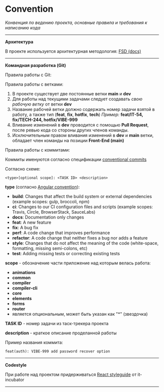 # Convention

*Конвенция по ведению проекта, основные правила и требования к написанию кода*

---
**Архитектура**

В проекте используется архитектурная методология: [FSD (docs)](https://feature-sliced.design/docs/get-started/overview)

---
**Командная разработка (Git)**

Правила работы с Git:

Правила работы с ветками:
 1. В проекте существует две постоянные ветки **main** и **dev**
 2. Для работы над текущими задачами следует создавать *свою рабочую ветку* от ветки **dev**
 3. Название рабочей ветки должно содержать номер задачи взятой в работу, а также тип (**feat**, **fix**, **hotfix**, **tech**)
 *Пример:* **feat/IT-54, fix/TECH-244, hotfix/VIBE-999**
 4. Вливание изменений в **dev** проводится с помощью **Pull Request**, после ревью кода со стороны других членов команды. 
 5. Исключительным правом вливания изменений в **dev** и **main** ветки, обладает член команды на позиции **Front-End (main)**

Правила работы с коммитами:

 Коммиты именуются согласно спецификации [conventional commits](https://www.conventionalcommits.org/en/v1.0.0/)

Согласно схеме:
```
<type>[optional scope]: <TASK ID> <description>
```
**type**  (согласно [Angular convention](https://github.com/angular/angular/blob/22b96b9/CONTRIBUTING.md#-commit-message-guidelines)):
-   **build**: Changes that affect the build system or external dependencies (example scopes: gulp, broccoli, npm)
-   **ci**: Changes to our CI configuration files and scripts (example scopes: Travis, Circle, BrowserStack, SauceLabs)
-   **docs**: Documentation only changes
-   **feat**: A new feature
-   **fix**: A bug fix
-   **perf**: A code change that improves performance
-   **refactor**: A code change that neither fixes a bug nor adds a feature
-   **style**: Changes that do not affect the meaning of the code (white-space, formatting, missing semi-colons, etc)
-   **test**: Adding missing tests or correcting existing tests

**scope** - обозначение части приложение над которым велась работа:
-   **animations**
-   **common**
-   **compiler**
-   **compiler-cli**
-   **core**
-   **elements**
-   **forms**
-   **router**
- является опциональным, может быть указан как "*" (звездочка)
	
**TASK ID** - номер задачи из таск-трекера проекта

**description** - краткое описание проделанной работы

Пример названия коммита:
```
feat(auth): VIBE-999 add password recover option
```

---

**Codestyle**

При работе над проектом придерживаться [React styleguide](https://react-style-guide.staging.it-incubator.ru/) от it-incubator

---
